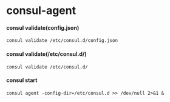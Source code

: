 # consul-agent
#### consul validate(config.json)
```
consul validate /etc/consul.d/config.json
```
#### consul validate(/etc/consul.d/)
```
consul validate /etc/consul.d/
```
#### consul start
```
consul agent -config-dir=/etc/consul.d >> /dev/null 2>&1 &
```
